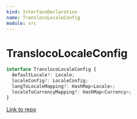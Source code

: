 ```yaml
---
kind: InterfaceDeclaration
name: TranslocoLocaleConfig
module: src
---
```


# TranslocoLocaleConfig

```ts
interface TranslocoLocaleConfig {
  defaultLocale?: Locale;
  localeConfig?: LocaleConfig;
  langToLocaleMapping?: HashMap<Locale>;
  localeToCurrencyMapping?: HashMap<Currency>;
}
```

[Link to repo](https://github.com/ngneat/transloco/blob/master/projects/ngneat/transloco-locale/src/lib/transloco-locale.config.ts#L18-L23)
